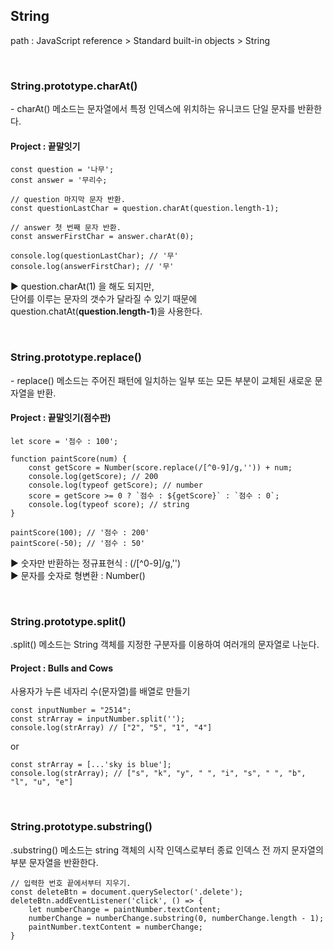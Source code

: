 String
-
path : JavaScript reference > Standard built-in objects > String

<br>

<h3>String.prototype.charAt()</h3>
- charAt() 메소드는 문자열에서 특정 인덱스에 위치하는 유니코드 단일 문자를 반환한다.<br>

<h4>Project : 끝말잇기</h4>

```
const question = '나무';
const answer = '무리수;

// question 마지막 문자 반환.
const questionLastChar = question.charAt(question.length-1);

// answer 첫 번째 문자 반환.
const answerFirstChar = answer.charAt(0);

console.log(questionLastChar); // '무'
console.log(answerFirstChar); // '무'
```
▶ question.charAt(1) 을 해도 되지만,<br>
단어를 이루는 문자의 갯수가 달라질 수 있기 때문에 question.chatAt(**question.length-1**)을 사용한다.

<br>

<h3>String.prototype.replace()</h3>
- replace() 메소드는 주어진 패턴에 일치하는 일부 또는 모든 부분이 교체된 새로운 문자열을 반환.<br>

<h4>Project : 끝말잇기(점수판)</h4>

```
let score = '점수 : 100';

function paintScore(num) {
    const getScore = Number(score.replace(/[^0-9]/g,'')) + num;
    console.log(getScore); // 200
    console.log(typeof getScore); // number
    score = getScore >= 0 ? `점수 : ${getScore}` : `점수 : 0`;
    console.log(typeof score); // string
}

paintScore(100); // '점수 : 200'
paintScore(-50); // '점수 : 50'
```
▶ 숫자만 반환하는 정규표현식 : (/[^0-9]/g,'')<br>
▶ 문자를 숫자로 형변환 : Number()

<br />

<h3>String.prototype.split()</h3>
.split() 메소드는 String 객체를 지정한 구분자를 이용하여 여러개의 문자열로 나눈다. <br />

<h4>Project : Bulls and Cows</h4>
사용자가 누른 네자리 수(문자열)를 배열로 만들기 <br />

```
const inputNumber = "2514";
const strArray = inputNumber.split('');
console.log(strArray) // ["2", "5", "1", "4"]
```
or

```
const strArray = [...'sky is blue'];        
console.log(strArray); // ["s", "k", "y", " ", "i", "s", " ", "b", "l", "u", "e"]
```

<br />

<h3>String.prototype.substring()</h3>
.substring() 메소드는 string 객체의 시작 인덱스로부터 종료 인덱스 전 까지 문자열의 부분 문자열을 반환한다. <br />

```
// 입력한 번호 끝에서부터 지우기.
const deleteBtn = document.querySelector('.delete');
deleteBtn.addEventListener('click', () => {
	let numberChange = paintNumber.textContent;
	numberChange = numberChange.substring(0, numberChange.length - 1);
	paintNumber.textContent = numberChange;
}
```